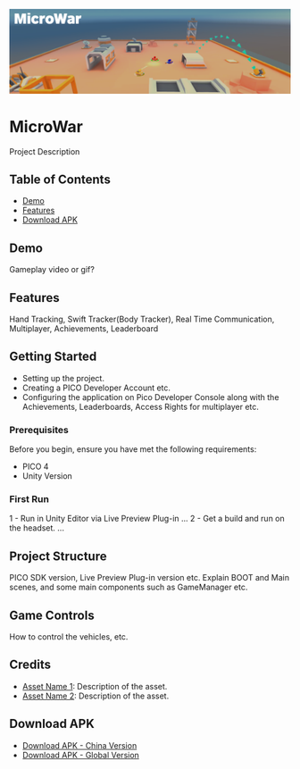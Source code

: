 ![microwar-image](https://github.com/picoxr/MicroWar/blob/a7425a16e5e7677012b1c34ffa6caffdb75e48c4/img.png)
# MicroWar
Project Description
## Table of Contents
- [Demo](#demo)
- [Features](#features)
- [Download APK](#download-apk)
## Demo
Gameplay video or gif?
## Features
Hand Tracking, Swift Tracker(Body Tracker), Real Time Communication, Multiplayer, Achievements, Leaderboard
## Getting Started
- Setting up the project.
- Creating a PICO Developer Account etc.
- Configuring the application on Pico Developer Console along with the Achievements, Leaderboards, Access Rights for multiplayer etc.
### Prerequisites
Before you begin, ensure you have met the following requirements:
- PICO 4
- Unity Version
### First Run
1 - Run in Unity Editor via Live Preview Plug-in
...
2 - Get a build and run on the headset.
...
## Project Structure
PICO SDK version, Live Preview Plug-in version etc.
Explain BOOT and Main scenes, and some main components such as GameManager etc.
## Game Controls
How to control the vehicles, etc.
## Credits
- [Asset Name 1](link-to-repo): Description of the asset.
- [Asset Name 2](link-to-repo): Description of the asset.
## Download APK
- [Download APK - China Version](link-to-apk)
- [Download APK - Global Version](link-to-apk)

